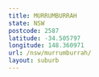 ```yaml
---
title: MURRUMBURRAH
state: NSW
postcode: 2587
latitude: -34.505797
longitude: 148.360971
url: /nsw/murrumburrah/
layout: suburb
---
```

